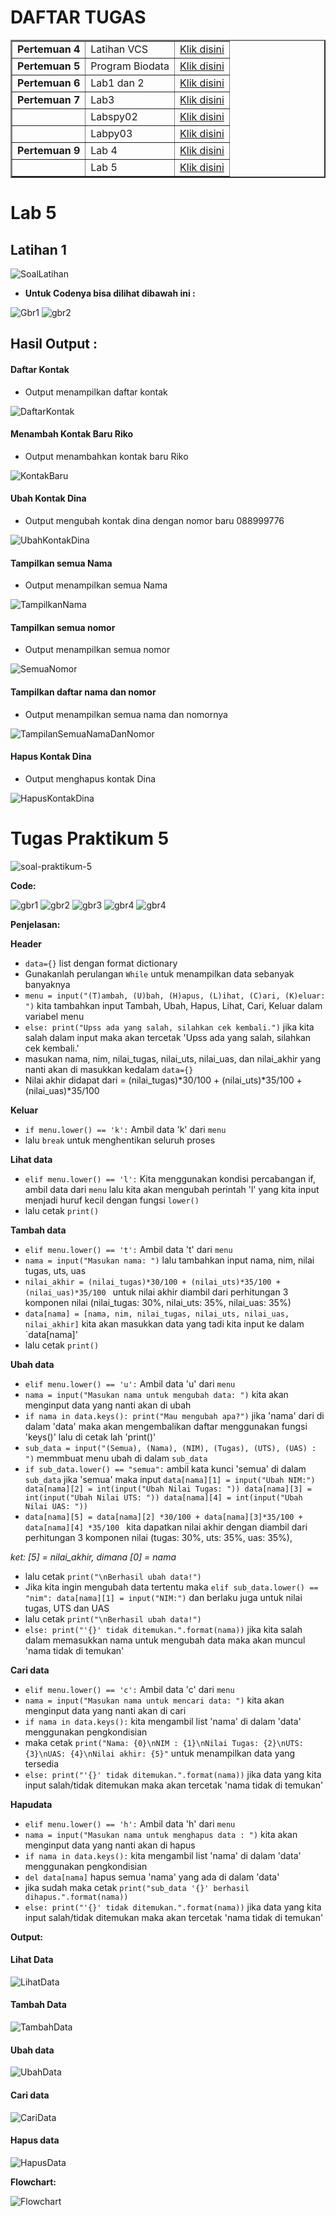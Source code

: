 # DAFTAR TUGAS

<table border="2" cellpading="10">
  <tr>
    <td><b>Pertemuan 4</b></td>
    <td>Latihan VCS</td>
    <td><a href="https://github.com/Aditya-Bani/LatihanVCS">Klik disini</td>
  </tr>
  <tr>
    <td><b>Pertemuan 5</b></td>
    <td>Program Biodata</td>
    <td><a href="https://github.com/Aditya-Bani/Pertemuan-5">Klik disini</td>
  </tr>
  <tr>
    <td><b>Pertemuan 6</b></td>
    <td>Lab1 dan 2</td>
    <td><a href="https://github.com/Aditya-Bani/ProjectPraktikum">Klik disini</td>
  </tr>
  <tr>
    <td><b>Pertemuan 7</b></td>
    <td>Lab3</td>
    <td><a href="https://github.com/Aditya-Bani/Lab3">Klik disini</td>
  </tr>
  <tr>
    <td></td>
    <td>Labspy02</td>
    <td><a href="https://github.com/Aditya-Bani/Labspy02">Klik disini</td>
  </tr>
  <tr>
    <td></td>
    <td>Labpy03</td>
    <td><a href="https://github.com/Aditya-Bani/Labspy03">Klik disini</td>
  </tr>
  <tr>
    <td><b>Pertemuan 9</b></td>
    <td>Lab 4</td>
    <td><a href="https://github.com/Aditya-Bani/Lab4">Klik disini</td>
  </tr>
  <tr>
    <td></td>
    <td>Lab 5</td>
    <td><a href="https://github.com/Aditya-Bani/Lab5">Klik disini</td>
  </tr>
</table>

# Lab 5
## Latihan 1
![SoalLatihan](Latihan/Gambar/SoalLatihan.jpeg)

* **Untuk Codenya bisa dilihat dibawah ini :**

![Gbr1](Latihan/Gambar/gbr1.PNG)
![gbr2](Latihan/Gambar/gbr2.PNG)


## Hasil Output :

#### Daftar Kontak

*  Output menampilkan daftar kontak

![DaftarKontak](Latihan/Gambar/DaftarKontak.PNG)

#### Menambah Kontak Baru Riko
* Output menambahkan kontak baru Riko

![KontakBaru](Latihan/Gambar/KontakBaru.PNG)

#### Ubah Kontak Dina
* Output mengubah kontak dina dengan nomor baru 088999776

![UbahKontakDina](Latihan/Gambar/UbahKontakDina.PNG)

#### Tampilkan semua Nama
* Output menampilkan semua Nama

![TampilkanNama](Latihan/Gambar/SemuaNama.PNG)

#### Tampilkan semua nomor
* Output menampilkan semua nomor

![SemuaNomor](Latihan/Gambar/SemuaNomor.PNG)

#### Tampilkan daftar nama dan nomor
* Output menampilkan semua nama dan nomornya

![TampilanSemuaNamaDanNomor](Latihan/Gambar/TampilanNamaDanNomor.PNG)

#### Hapus Kontak Dina
* Output menghapus kontak Dina

![HapusKontakDina](Latihan/Gambar/HapusKontakDina.PNG)


# Tugas Praktikum 5

![soal-praktikum-5](TugasPraktikum/Gambar/Soal.png)

**Code:**

![gbr1](TugasPraktikum/Gambar/gbr1.PNG)
![gbr2](TugasPraktikum/Gambar/gbr2.PNG)
![gbr3](TugasPraktikum/Gambar/gbr3.PNG)
![gbr4](TugasPraktikum/Gambar/gbr4.PNG)
![gbr4](TugasPraktikum/Gambar/gbr5.PNG)

**Penjelasan:**

**Header**
* ``data={}`` list dengan format dictionary
* Gunakanlah perulangan ``While`` untuk menampilkan data sebanyak banyaknya
* ``menu = input("(T)ambah, (U)bah, (H)apus, (L)ihat, (C)ari, (K)eluar: ")`` kita tambahkan input Tambah, Ubah, Hapus, Lihat, Cari, Keluar dalam variabel menu
* ``else: print("Upss ada yang salah, silahkan cek kembali.")`` jika kita salah dalam input maka akan tercetak 'Upss ada yang salah, silahkan cek kembali.'
* masukan nama, nim, nilai_tugas, nilai_uts, nilai_uas, dan nilai_akhir yang nanti akan di masukkan kedalam ``data={}``
* Nilai akhir didapat dari = (nilai_tugas)*30/100 + (nilai_uts)*35/100 + (nilai_uas)*35/100

**Keluar**
* ``if menu.lower() == 'k':`` Ambil data 'k' dari ``menu``
* lalu ``break`` untuk menghentikan seluruh proses

**Lihat data**
* ``elif menu.lower() == 'l':`` Kita menggunakan kondisi percabangan if, ambil data dari ``menu`` lalu kita akan mengubah perintah 'l' yang kita input menjadi huruf kecil dengan fungsi ``lower()``
* lalu cetak ``print()``

**Tambah data**
* ``elif menu.lower() == 't':`` Ambil data 't' dari ``menu``
* ``nama = input("Masukan nama: ")`` lalu tambahkan input nama, nim, nilai tugas, uts, uas
* ``nilai_akhir = (nilai_tugas)*30/100 + (nilai_uts)*35/100 + (nilai_uas)*35/100 `` untuk nilai akhir diambil dari perhitungan 3 komponen nilai (nilai_tugas: 30%, nilai_uts: 35%, nilai_uas: 35%)
* ``data[nama] = [nama, nim, nilai_tugas, nilai_uts, nilai_uas, nilai_akhir]`` kita akan masukkan data yang tadi kita input ke dalam `data[nama]'
* lalu cetak ``print()``

**Ubah data**
* ``elif menu.lower() == 'u':`` Ambil data 'u' dari ``menu``
* ``nama = input("Masukan nama untuk mengubah data: ")`` kita akan menginput data yang nanti akan di ubah
* ``if nama in data.keys(): print("Mau mengubah apa?")`` jika 'nama' dari di dalam 'data' maka akan mengembalikan daftar menggunakan fungsi 'keys()' lalu di cetak lah 'print()'
* ``sub_data = input("(Semua), (Nama), (NIM), (Tugas), (UTS), (UAS) : ")`` memmbuat menu ubah di dalam ``sub_data``
* ``if sub_data.lower() == "semua":`` ambil kata kunci 'semua' di dalam ``sub_data`` jika 'semua' maka input ``data[nama][1] = input("Ubah NIM:") data[nama][2] = int(input("Ubah Nilai Tugas: ")) data[nama][3] = int(input("Ubah Nilai UTS: ")) data[nama][4] = int(input("Ubah Nilai UAS: "))``
* ``data[nama][5] = data[nama][2] *30/100 + data[nama][3]*35/100 + data[nama][4] *35/100 `` kita dapatkan nilai akhir dengan diambil dari perhitungan 3 komponen nilai (tugas: 30%, uts: 35%, uas: 35%),

*ket: [5] = nilai_akhir, dimana [0] = nama*

* lalu cetak ``print("\nBerhasil ubah data!")``
* Jika kita ingin mengubah data tertentu maka ``elif sub_data.lower() == "nim": data[nama][1] = input("NIM:")`` dan berlaku juga untuk nilai tugas, UTS dan UAS
* lalu cetak ``print("\nBerhasil ubah data!")``
* ``else: print("'{}' tidak ditemukan.".format(nama))`` jika kita salah dalam memasukkan nama untuk mengubah data maka akan muncul 'nama tidak di temukan'

**Cari data**
* ``elif menu.lower() == 'c':`` Ambil data 'c' dari ``menu``
* ``nama = input("Masukan nama untuk mencari data: ")`` kita akan menginput data yang nanti akan di cari
* ``if nama in data.keys():`` kita mengambil list 'nama' di dalam 'data' menggunakan pengkondisian
* maka cetak ``print("Nama: {0}\nNIM : {1}\nNilai Tugas: {2}\nUTS: {3}\nUAS: {4}\nNilai akhir: {5}"`` untuk menampilkan data yang tersedia
* ``else: print("'{}' tidak ditemukan.".format(nama))`` jika data yang kita input salah/tidak ditemukan maka akan tercetak 'nama tidak di temukan'

**Hapudata**
* ``elif menu.lower() == 'h':`` Ambil data 'h' dari ``menu``
* ``nama = input("Masukan nama untuk menghapus data : ")`` kita akan menginput data yang nanti akan di hapus
* ``if nama in data.keys():`` kita mengambil list 'nama' di dalam 'data' menggunakan pengkondisian
* ``del data[nama]`` hapus semua 'nama'  yang ada di dalam 'data'
* jika sudah maka cetak ``print("sub_data '{}' berhasil dihapus.".format(nama))``
* ``else: print("'{}' tidak ditemukan.".format(nama))`` jika data yang kita input salah/tidak ditemukan maka akan tercetak 'nama tidak di temukan'



**Output:**

#### Lihat Data

![LihatData](TugasPraktikum/Gambar/LihatData.PNG)

#### Tambah Data

![TambahData](TugasPraktikum/Gambar/TambahData.PNG)

#### Ubah data
![UbahData](TugasPraktikum/Gambar/UbahData.PNG)

#### Cari data

![CariData](TugasPraktikum/Gambar/CariData.PNG)

#### Hapus data

![HapusData](TugasPraktikum/Gambar/HapusData.PNG)


**Flowchart:**


![Flowchart](TugasPraktikum/Gambar/flowchart.png)
